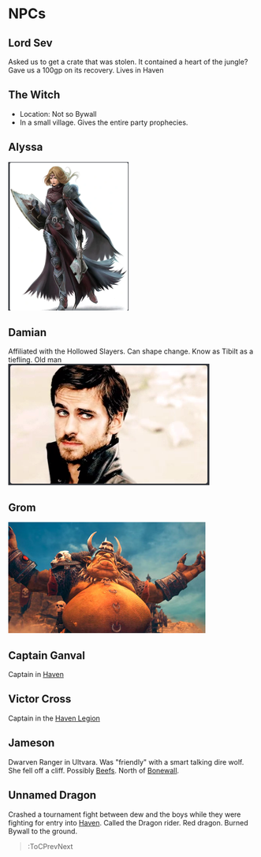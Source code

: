 # NPCs

## Lord Sev
Asked us to get a crate that was stolen. It contained a heart of the jungle? Gave us a 100gp on its recovery. Lives in Haven

## The Witch
* Location: Not so Bywall
* In a small village. Gives the entire party prophecies.

## Alyssa
![/docs/assests/alyssa.png](/docs/assets/alyssa.png)

## Damian
Affiliated with the Hollowed Slayers. Can shape change. 
Know as Tibilt as a tiefling.
Old man  
![/docs/assests/damian.png](/docs/assets/damian.png)

## Grom  
![/docs/assests/grom.jpg](/docs/assets/grom.jpg)

## Captain Ganval
Captain in [Haven](/docs/locations#Haven)

## Victor Cross
Captain in the [Haven Legion](/docs/factions#haven-legion)

## Jameson
Dwarven Ranger in Ultvara. Was "friendly" with a smart talking dire wolf. She fell off a cliff. Possibly [Beefs](/docs/party#beef). North of [Bonewall](/docs/locations#bonewall).

## Unnamed Dragon
Crashed a tournament fight between dew and the boys while they were fighting for entry into [Haven](/docs/locations#Haven). Called the Dragon rider. Red dragon. Burned Bywall to the ground.

> :ToCPrevNext
